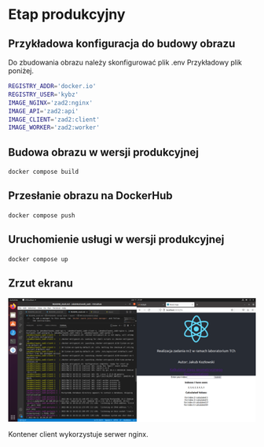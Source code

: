 # Etap produkcyjny

## Przykładowa konfiguracja do budowy obrazu 
Do zbudowania obrazu należy skonfigurować plik .env
Przykładowy plik poniżej.
```sh
REGISTRY_ADDR='docker.io'
REGISTRY_USER='kybz'
IMAGE_NGINX='zad2:nginx'
IMAGE_API='zad2:api'
IMAGE_CLIENT='zad2:client'
IMAGE_WORKER='zad2:worker'
```

## Budowa obrazu w wersji produkcyjnej
`docker compose build`

## Przesłanie obrazu na DockerHub
`docker compose push`

## Uruchomienie usługi w wersji produkcyjnej
`docker compose up`

## Zrzut ekranu
![Zrzut ekranu](./Screenshots/etap_produkcyjny.png)

Kontener client wykorzystuje serwer nginx.
